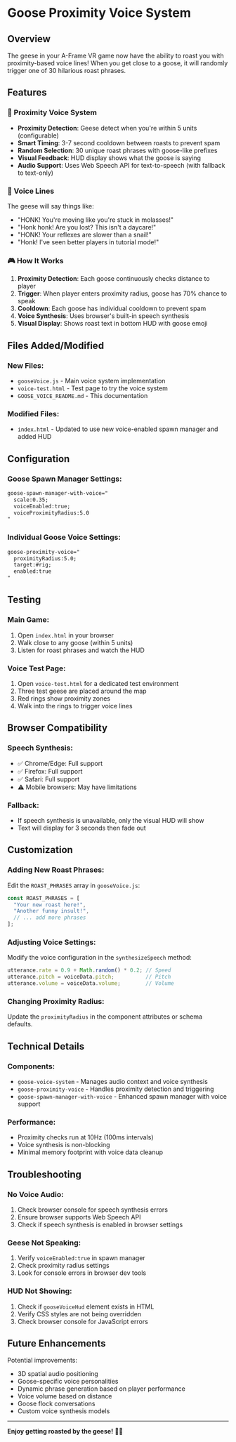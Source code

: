 # Goose Proximity Voice System

## Overview
The geese in your A-Frame VR game now have the ability to roast you with proximity-based voice lines! When you get close to a goose, it will randomly trigger one of 30 hilarious roast phrases.

## Features

### 🦢 Proximity Voice System
- **Proximity Detection**: Geese detect when you're within 5 units (configurable)
- **Smart Timing**: 3-7 second cooldown between roasts to prevent spam
- **Random Selection**: 30 unique roast phrases with goose-like prefixes
- **Visual Feedback**: HUD display shows what the goose is saying
- **Audio Support**: Uses Web Speech API for text-to-speech (with fallback to text-only)

### 🎯 Voice Lines
The geese will say things like:
- "HONK! You're moving like you're stuck in molasses!"
- "Honk honk! Are you lost? This isn't a daycare!"
- "HONK! Your reflexes are slower than a snail!"
- "Honk! I've seen better players in tutorial mode!"

### 🎮 How It Works
1. **Proximity Detection**: Each goose continuously checks distance to player
2. **Trigger**: When player enters proximity radius, goose has 70% chance to speak
3. **Cooldown**: Each goose has individual cooldown to prevent spam
4. **Voice Synthesis**: Uses browser's built-in speech synthesis
5. **Visual Display**: Shows roast text in bottom HUD with goose emoji

## Files Added/Modified

### New Files:
- `gooseVoice.js` - Main voice system implementation
- `voice-test.html` - Test page to try the voice system
- `GOOSE_VOICE_README.md` - This documentation

### Modified Files:
- `index.html` - Updated to use new voice-enabled spawn manager and added HUD

## Configuration

### Goose Spawn Manager Settings:
```html
goose-spawn-manager-with-voice="
  scale:0.35; 
  voiceEnabled:true; 
  voiceProximityRadius:5.0
"
```

### Individual Goose Voice Settings:
```html
goose-proximity-voice="
  proximityRadius:5.0; 
  target:#rig; 
  enabled:true
"
```

## Testing

### Main Game:
1. Open `index.html` in your browser
2. Walk close to any goose (within 5 units)
3. Listen for roast phrases and watch the HUD

### Voice Test Page:
1. Open `voice-test.html` for a dedicated test environment
2. Three test geese are placed around the map
3. Red rings show proximity zones
4. Walk into the rings to trigger voice lines

## Browser Compatibility

### Speech Synthesis:
- ✅ Chrome/Edge: Full support
- ✅ Firefox: Full support  
- ✅ Safari: Full support
- ⚠️ Mobile browsers: May have limitations

### Fallback:
- If speech synthesis is unavailable, only the visual HUD will show
- Text will display for 3 seconds then fade out

## Customization

### Adding New Roast Phrases:
Edit the `ROAST_PHRASES` array in `gooseVoice.js`:

```javascript
const ROAST_PHRASES = [
  "Your new roast here!",
  "Another funny insult!",
  // ... add more phrases
];
```

### Adjusting Voice Settings:
Modify the voice configuration in the `synthesizeSpeech` method:

```javascript
utterance.rate = 0.9 + Math.random() * 0.2; // Speed
utterance.pitch = voiceData.pitch;          // Pitch
utterance.volume = voiceData.volume;        // Volume
```

### Changing Proximity Radius:
Update the `proximityRadius` in the component attributes or schema defaults.

## Technical Details

### Components:
- `goose-voice-system` - Manages audio context and voice synthesis
- `goose-proximity-voice` - Handles proximity detection and triggering
- `goose-spawn-manager-with-voice` - Enhanced spawn manager with voice support

### Performance:
- Proximity checks run at 10Hz (100ms intervals)
- Voice synthesis is non-blocking
- Minimal memory footprint with voice data cleanup

## Troubleshooting

### No Voice Audio:
1. Check browser console for speech synthesis errors
2. Ensure browser supports Web Speech API
3. Check if speech synthesis is enabled in browser settings

### Geese Not Speaking:
1. Verify `voiceEnabled:true` in spawn manager
2. Check proximity radius settings
3. Look for console errors in browser dev tools

### HUD Not Showing:
1. Check if `gooseVoiceHud` element exists in HTML
2. Verify CSS styles are not being overridden
3. Check browser console for JavaScript errors

## Future Enhancements

Potential improvements:
- 3D spatial audio positioning
- Goose-specific voice personalities
- Dynamic phrase generation based on player performance
- Voice volume based on distance
- Goose flock conversations
- Custom voice synthesis models

---

**Enjoy getting roasted by the geese!** 🦢🔥
